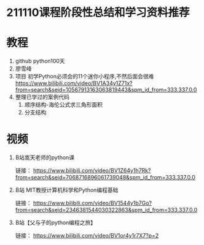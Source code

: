 # 211110课程阶段性总结和学习资料推荐

# 教程

1. github python100天
2. 廖雪峰
3. 项目 初学Python必须会的11个迷你小程序,不然后面会很难 https://www.bilibili.com/video/BV1A34y1Z71x?from=search&seid=10567913163063819443&spm_id_from=333.337.0.0
4. 整理已学过的案例代码
   1. 顺序结构-海伦公式求三角形面积
   2. 分支结构



# 视频

1. B站嵩天老师的python课

   链接： https://www.bilibili.com/video/BV1Z64y1h7Rk?from=search&seid=7068716896061739048&spm_id_from=333.337.0.0

2. B站 MIT教授计算机科学和Python编程基础

   链接： https://www.bilibili.com/video/BV1544y1b7Go?from=search&seid=2346381544030322863&spm_id_from=333.337.0.0

3. B站【父与子的python编程之旅】

   链接： https://www.bilibili.com/video/BV1or4y1r7X7?p=2

